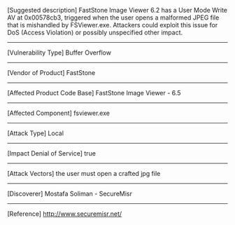 [Suggested description]
FastStone Image Viewer 6.2 has a User Mode Write AV at 0x00578cb3, 
triggered when the user opens a malformed JPEG file that is mishandled 
by FSViewer.exe. Attackers could exploit this issue for DoS (Access 
Violation) or possibly unspecified other impact.

------------------------------------------

[Vulnerability Type]
Buffer Overflow

------------------------------------------

[Vendor of Product]
FastStone

------------------------------------------

[Affected Product Code Base]
FastStone Image Viewer - 6.5

------------------------------------------

[Affected Component]
fsviewer.exe

------------------------------------------

[Attack Type]
Local

------------------------------------------

[Impact Denial of Service]
true

------------------------------------------

[Attack Vectors]
the user must open a crafted jpg file

------------------------------------------

[Discoverer]
Mostafa Soliman - SecureMisr

------------------------------------------

[Reference]
http://www.securemisr.net/